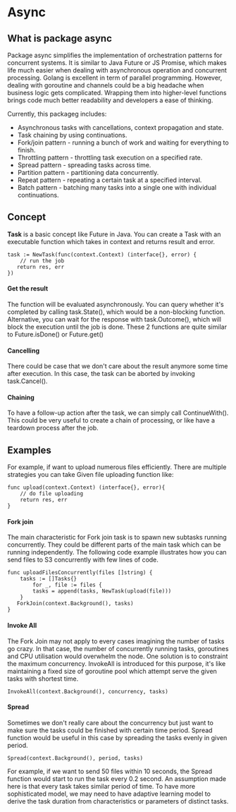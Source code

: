 # Async

## What is package async
Package async simplifies the implementation of orchestration patterns for concurrent systems. It is similar to Java Future or JS Promise, which makes life much easier when dealing with asynchronous operation and concurrent processing. Golang is excellent in term of parallel programming. However, dealing with goroutine and channels could be a big headache when business logic gets complicated. Wrapping them into higher-level functions brings code much better readability and developers a ease of thinking.
                                                                                              
Currently, this packageg includes:

* Asynchronous tasks with cancellations, context propagation and state.
* Task chaining by using continuations.
* Fork/join pattern - running a bunch of work and waiting for everything to finish.
* Throttling pattern - throttling task execution on a specified rate.
* Spread pattern - spreading tasks across time.
* Partition pattern - partitioning data concurrently.
* Repeat pattern - repeating a certain task at a specified interval.
* Batch pattern - batching many tasks into a single one with individual continuations.

## Concept
**Task** is a basic concept like Future in Java. You can create a Task with an executable function which takes in context and returns result and error.
```
task := NewTask(func(context.Context) (interface{}, error) {
    // run the job
   return res, err
})
```
#### Get the result
The function will be evaluated asynchronously. You can query whether it's completed by calling task.State(), which would be a non-blocking function. Alternative, you can wait for the response with task.Outcome(), which will block the execution until the job is done. These 2 functions are quite similar to Future.isDone() or Future.get()

#### Cancelling
There could be case that we don't care about the result anymore some time after execution. In this case, the task can be aborted by invoking task.Cancel().

#### Chaining
To have a follow-up action after the task, we can simply call ContinueWith(). This could be very useful to create a chain of processing, or like have a teardown process after the job.

## Examples
For example, if want to upload numerous files efficiently. There are multiple strategies you can take 
Given file uploading function like:
```
func upload(context.Context) (interface{}, error){
    // do file uploading 
    return res, err
}

```
 
#### Fork join
The main characteristic for Fork join task is to spawn new subtasks running concurrently. They could be different parts of the main task which can be running independently.  The following code example illustrates how you can send files to S3 concurrently with few lines of code.


```
func uploadFilesConcurrently(files []string) {
	tasks := []Tasks{}
		for _, file := files {
		tasks = append(tasks, NewTask(upload(file)))
	}
   ForkJoin(context.Background(), tasks)
}
```

#### Invoke All
The Fork Join may not apply to every cases imagining the number of tasks go crazy. In that case, the number of concurrently running tasks, goroutines and CPU utilisation would overwhelm the node. One solution is to constraint the maximum concurrency. InvokeAll is introduced for this purpose, it's like maintaining a fixed size of goroutine pool which attempt serve the given tasks with shortest time.
```
InvokeAll(context.Background(), concurrency, tasks)
```

#### Spread
Sometimes we don't really care about the concurrency but just want to make sure the tasks could be finished with certain time period. Spread function would be useful in this case by spreading the tasks evenly in given period.
```
Spread(context.Background(), period, tasks)
```
For example, if we want to send 50 files within 10 seconds, the Spread function would start to run the task every 0.2 second. An assumption made here is that every task takes similar period of time. To have more sophisticated model, we may need to have adaptive learning model to derive the task duration from characteristics or parameters of distinct tasks.

